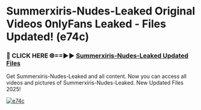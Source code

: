 # Summerxiris-Nudes-Leaked Original Videos 0nlyFans Leaked - Files Updated! (e74c)

<h3>🔴 CLICK HERE 🌐==►► <a href="https://tinyurl.com/yc6ubb5a" rel="nofollow">Summerxiris-Nudes-Leaked Updated Files</a></h3>

Get Summerxiris-Nudes-Leaked and all content. Now you can access all videos and pictures of Summerxiris-Nudes-Leaked. New Updated Files 2025!

[![e74c](https://i.imgur.com/7eu0CRL.gif)](https://tinyurl.com/yc6ubb5a)
